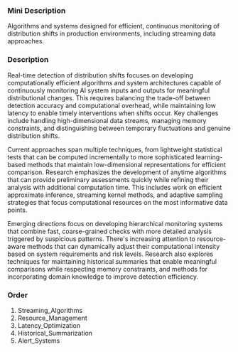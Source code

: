 ### Mini Description

Algorithms and systems designed for efficient, continuous monitoring of distribution shifts in production environments, including streaming data approaches.

### Description

Real-time detection of distribution shifts focuses on developing computationally efficient algorithms and system architectures capable of continuously monitoring AI system inputs and outputs for meaningful distributional changes. This requires balancing the trade-off between detection accuracy and computational overhead, while maintaining low latency to enable timely interventions when shifts occur. Key challenges include handling high-dimensional data streams, managing memory constraints, and distinguishing between temporary fluctuations and genuine distribution shifts.

Current approaches span multiple techniques, from lightweight statistical tests that can be computed incrementally to more sophisticated learning-based methods that maintain low-dimensional representations for efficient comparison. Research emphasizes the development of anytime algorithms that can provide preliminary assessments quickly while refining their analysis with additional computation time. This includes work on efficient approximate inference, streaming kernel methods, and adaptive sampling strategies that focus computational resources on the most informative data points.

Emerging directions focus on developing hierarchical monitoring systems that combine fast, coarse-grained checks with more detailed analysis triggered by suspicious patterns. There's increasing attention to resource-aware methods that can dynamically adjust their computational intensity based on system requirements and risk levels. Research also explores techniques for maintaining historical summaries that enable meaningful comparisons while respecting memory constraints, and methods for incorporating domain knowledge to improve detection efficiency.

### Order

1. Streaming_Algorithms
2. Resource_Management
3. Latency_Optimization
4. Historical_Summarization
5. Alert_Systems

